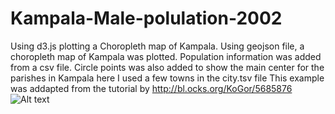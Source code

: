 # Kampala-Male-polulation-2002
Using d3.js plotting a Choropleth map of Kampala. 
Using geojson file, a choropleth map of Kampala was plotted. Population information was 
added from a csv file. 
Circle points was also added to show the main center for the parishes in Kampala here 
I used a few towns in the city.tsv file
This example was addapted from the tutorial by http://bl.ocks.org/KoGor/5685876
![Alt text](C:/Users/Wabinyai/Pictures/Screenshots/Screenshot.png)
